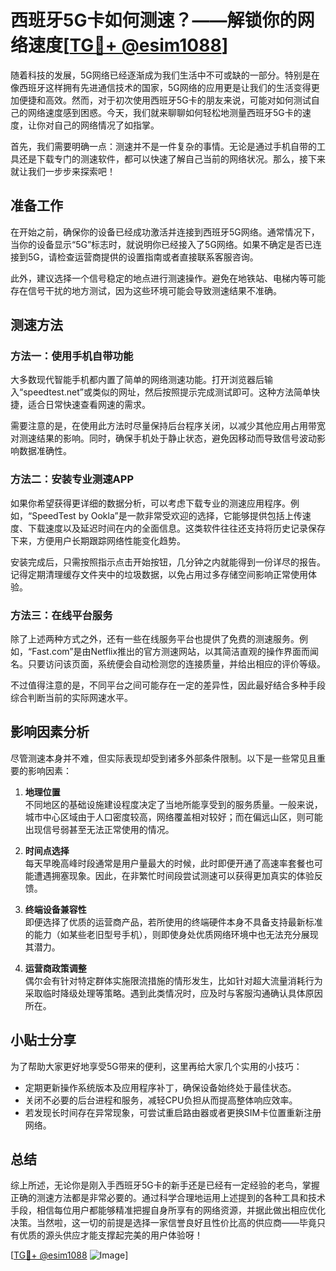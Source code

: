 # 西班牙5G卡如何测速？——解锁你的网络速度[[TG💪+ @esim1088](https://t.me/s/esim1088)]

随着科技的发展，5G网络已经逐渐成为我们生活中不可或缺的一部分。特别是在像西班牙这样拥有先进通信技术的国家，5G网络的应用更是让我们的生活变得更加便捷和高效。然而，对于初次使用西班牙5G卡的朋友来说，可能对如何测试自己的网络速度感到困惑。今天，我们就来聊聊如何轻松地测量西班牙5G卡的速度，让你对自己的网络情况了如指掌。

首先，我们需要明确一点：测速并不是一件复杂的事情。无论是通过手机自带的工具还是下载专门的测速软件，都可以快速了解自己当前的网络状况。那么，接下来就让我们一步步来探索吧！

## 准备工作

在开始之前，确保你的设备已经成功激活并连接到西班牙5G网络。通常情况下，当你的设备显示“5G”标志时，就说明你已经接入了5G网络。如果不确定是否已连接到5G，请检查运营商提供的设置指南或者直接联系客服咨询。

此外，建议选择一个信号稳定的地点进行测速操作。避免在地铁站、电梯内等可能存在信号干扰的地方测试，因为这些环境可能会导致测速结果不准确。

## 测速方法

### 方法一：使用手机自带功能

大多数现代智能手机都内置了简单的网络测速功能。打开浏览器后输入“speedtest.net”或类似的网址，然后按照提示完成测试即可。这种方法简单快捷，适合日常快速查看网速的需求。

需要注意的是，在使用此方法时尽量保持后台程序关闭，以减少其他应用占用带宽对测速结果的影响。同时，确保手机处于静止状态，避免因移动而导致信号波动影响数据准确性。

### 方法二：安装专业测速APP

如果你希望获得更详细的数据分析，可以考虑下载专业的测速应用程序。例如，“SpeedTest by Ookla”是一款非常受欢迎的选择，它能够提供包括上传速度、下载速度以及延迟时间在内的全面信息。这类软件往往还支持将历史记录保存下来，方便用户长期跟踪网络性能变化趋势。

安装完成后，只需按照指示点击开始按钮，几分钟之内就能得到一份详尽的报告。记得定期清理缓存文件夹中的垃圾数据，以免占用过多存储空间影响正常使用体验。

### 方法三：在线平台服务

除了上述两种方式之外，还有一些在线服务平台也提供了免费的测速服务。例如，“Fast.com”是由Netflix推出的官方测速网站，以其简洁直观的操作界面而闻名。只要访问该页面，系统便会自动检测您的连接质量，并给出相应的评价等级。

不过值得注意的是，不同平台之间可能存在一定的差异性，因此最好结合多种手段综合判断当前的实际网速水平。

## 影响因素分析

尽管测速本身并不难，但实际表现却受到诸多外部条件限制。以下是一些常见且重要的影响因素：

1. **地理位置**  
   不同地区的基础设施建设程度决定了当地所能享受到的服务质量。一般来说，城市中心区域由于人口密度较高，网络覆盖相对较好；而在偏远山区，则可能出现信号弱甚至无法正常使用的情况。

2. **时间点选择**  
   每天早晚高峰时段通常是用户量最大的时候，此时即便开通了高速率套餐也可能遭遇拥塞现象。因此，在非繁忙时间段尝试测速可以获得更加真实的体验反馈。

3. **终端设备兼容性**  
   即便选择了优质的运营商产品，若所使用的终端硬件本身不具备支持最新标准的能力（如某些老旧型号手机），则即使身处优质网络环境中也无法充分展现其潜力。

4. **运营商政策调整**  
   偶尔会有针对特定群体实施限流措施的情形发生，比如针对超大流量消耗行为采取临时降级处理等策略。遇到此类情况时，应及时与客服沟通确认具体原因所在。

## 小贴士分享

为了帮助大家更好地享受5G带来的便利，这里再给大家几个实用的小技巧：

- 定期更新操作系统版本及应用程序补丁，确保设备始终处于最佳状态。
- 关闭不必要的后台进程和服务，减轻CPU负担从而提高整体响应效率。
- 若发现长时间存在异常现象，可尝试重启路由器或者更换SIM卡位置重新注册网络。

## 总结

综上所述，无论你是刚入手西班牙5G卡的新手还是已经有一定经验的老鸟，掌握正确的测速方法都是非常必要的。通过科学合理地运用上述提到的各种工具和技术手段，相信每位用户都能够精准把握自身所享有的网络资源，并据此做出相应优化决策。当然啦，这一切的前提是选择一家信誉良好且性价比高的供应商——毕竟只有优质的源头供应才能支撑起完美的用户体验呀！

[[TG💪+ @esim1088](https://t.me/s/esim1088) ![Image](https://i.postimg.cc/4NQfJmqS/Snipaste-2025-05-13-00-14-12.png)]